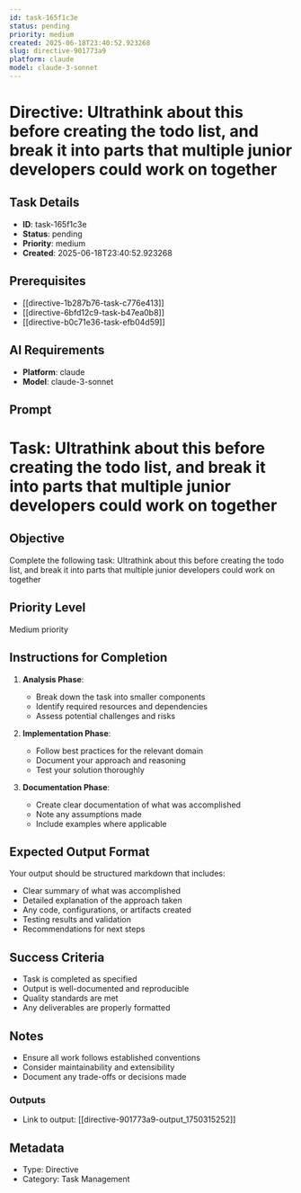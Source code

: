 ```yaml
---
id: task-165f1c3e
status: pending
priority: medium
created: 2025-06-18T23:40:52.923268
slug: directive-901773a9
platform: claude
model: claude-3-sonnet
---
```


# Directive: Ultrathink about this before creating the todo list, and break it into parts that multiple junior developers could work on together

## Task Details
- **ID**: task-165f1c3e
- **Status**: pending
- **Priority**: medium
- **Created**: 2025-06-18T23:40:52.923268

## Prerequisites
- [[directive-1b287b76-task-c776e413]]
- [[directive-6bfd12c9-task-b47ea0b8]]
- [[directive-b0c71e36-task-efb04d59]]

## AI Requirements
- **Platform**: claude
- **Model**: claude-3-sonnet

## Prompt
# Task: Ultrathink about this before creating the todo list, and break it into parts that multiple junior developers could work on together

## Objective
Complete the following task: Ultrathink about this before creating the todo list, and break it into parts that multiple junior developers could work on together

## Priority Level
Medium priority

## Instructions for Completion
1. **Analysis Phase**: 
   - Break down the task into smaller components
   - Identify required resources and dependencies
   - Assess potential challenges and risks

2. **Implementation Phase**:
   - Follow best practices for the relevant domain
   - Document your approach and reasoning
   - Test your solution thoroughly

3. **Documentation Phase**:
   - Create clear documentation of what was accomplished
   - Note any assumptions made
   - Include examples where applicable

## Expected Output Format
Your output should be structured markdown that includes:
- Clear summary of what was accomplished
- Detailed explanation of the approach taken
- Any code, configurations, or artifacts created
- Testing results and validation
- Recommendations for next steps

## Success Criteria
- Task is completed as specified
- Output is well-documented and reproducible
- Quality standards are met
- Any deliverables are properly formatted

## Notes
- Ensure all work follows established conventions
- Consider maintainability and extensibility
- Document any trade-offs or decisions made

### Outputs
- Link to output: [[directive-901773a9-output_1750315252]]

## Metadata
- Type: Directive
- Category: Task Management
